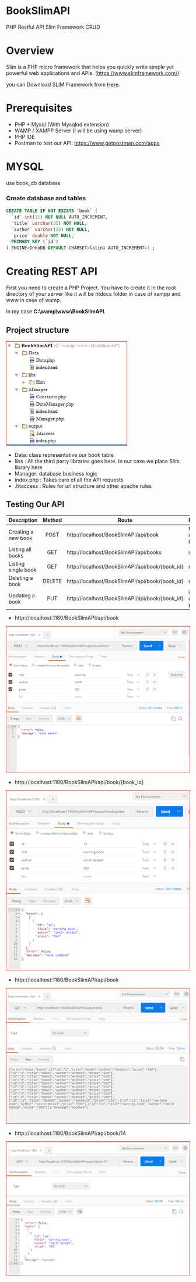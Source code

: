 # BookSlimAPI
PHP Restful API Slim Framework CRUD


# Overview
Slim is a PHP micro framework that helps you quickly write simple yet powerful web applications and APIs. (https://www.slimframework.com/)

you can Download SLIM Framework from [Here](https://github.com/slimphp/Slim).


# Prerequisites
*	PHP + Mysql (With Mysqlnd extension)
* WAMP / XAMPP Server (I will be using wamp server) 
* PHP IDE
* Postman to test our API: https://www.getpostman.com/apps

# MYSQL
 use book_db database
 
### Create database and tables
```sql
CREATE TABLE IF NOT EXISTS `book` (
  `id` int(11) NOT NULL AUTO_INCREMENT,
  `title` varchar(35) NOT NULL,
  `author` varchar(35) NOT NULL,
  `price` double NOT NULL,
  PRIMARY KEY (`id`)
) ENGINE=InnoDB DEFAULT CHARSET=latin1 AUTO_INCREMENT=1 ;
```

# Creating REST API

First you need to create a PHP Project. You have to create it in the root directory of your server like it will be htdocs folder in case of xampp and www in case of wamp.

In my case **C:\wamp\www\BookSlimAPI**.

## Project structure

![capture 1](https://github.com/anicetkeric/BookSlimAPI/blob/master/screen/1.PNG)

* Data: class representative our book table
* libs : All the third party libraries goes here. In our case we place Slim library here
* Manager:  database business logic
* index.php : Takes care of all the API requests
* .htaccess : Rules for url structure and other apache rules 


## Testing Our API

| Description        | Method |Route  | Params
| ------------- |:-------------:| -----|-----|
| Creating a new book    | POST |http://localhost/BookSlimAPI/api/book |title, author, price |
|Listing all books      | GET      |  http://localhost/BookSlimAPI/api/books | none
| Listing single book | GET     |   http://localhost/BookSlimAPI/api/book/{book_id} | none
| Deleting a book |DELETE      |   http://localhost/BookSlimAPI/api/book/{book_id} | none
| Updating a book | PUT     |   http://localhost/BookSlimAPI/api/book/{book_id} | id, title, author, price|



* http://localhost:1180/BookSlimAPI/api/book

![capture 2](https://github.com/anicetkeric/BookSlimAPI/blob/master/screen/2.PNG)


* http://localhost:1180/BookSlimAPI/api/book/{book_id}

![capture 3](https://github.com/anicetkeric/BookSlimAPI/blob/master/screen/3.PNG)


* http://localhost:1180/BookSlimAPI/api/book

![capture 4](https://github.com/anicetkeric/BookSlimAPI/blob/master/screen/4.PNG)



* http://localhost:1180/BookSlimAPI/api/book/14

![capture 5](https://github.com/anicetkeric/BookSlimAPI/blob/master/screen/5.PNG)
